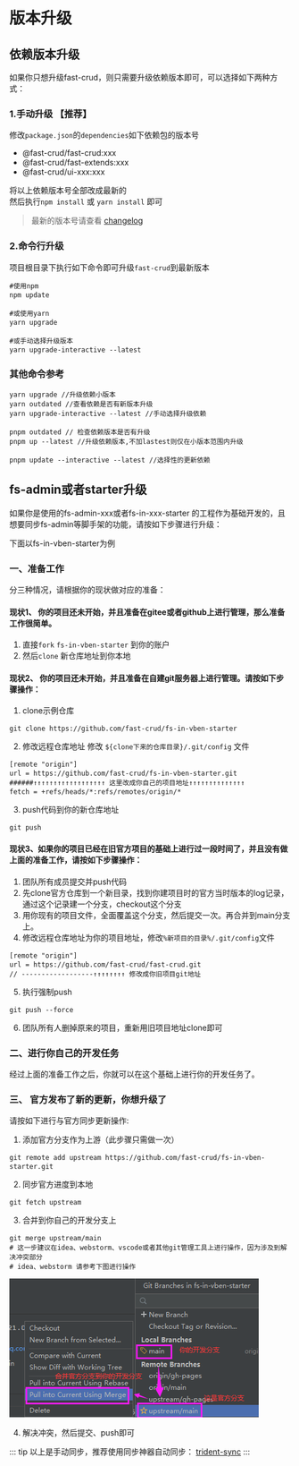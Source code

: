 # 版本升级

## 依赖版本升级
如果你只想升级fast-crud，则只需要升级依赖版本即可，可以选择如下两种方式：

### 1.手动升级 【推荐】

修改`package.json`的`dependencies`如下依赖包的版本号     
  
* @fast-crud/fast-crud:xxx
* @fast-crud/fast-extends:xxx
* @fast-crud/ui-xxx:xxx
     
将以上依赖版本号全部改成最新的   
然后执行`npm install` 或 `yarn install` 即可

> 最新的版本号请查看 [changelog](./changelogs/CHANGELOG.md)

### 2.命令行升级
项目根目录下执行如下命令即可升级`fast-crud`到最新版本
```
#使用npm
npm update

#或使用yarn 
yarn upgrade

#或手动选择升级版本
yarn upgrade-interactive --latest
```

### 其他命令参考
```shell script
yarn upgrade //升级依赖小版本
yarn outdated //查看依赖是否有新版本升级
yarn upgrade-interactive --latest //手动选择升级依赖

pnpm outdated // 检查依赖版本是否有升级
pnpm up --latest //升级依赖版本,不加lastest则仅在小版本范围内升级

pnpm update --interactive --latest //选择性的更新依赖
```


## fs-admin或者starter升级
如果你是使用的fs-admin-xxx或者fs-in-xxx-starter 的工程作为基础开发的，且想要同步fs-admin等脚手架的功能，请按如下步骤进行升级：




下面以fs-in-vben-starter为例
### 一、准备工作
分三种情况，请根据你的现状做对应的准备：

#### 现状1、 你的项目还未开始，并且准备在gitee或者github上进行管理，那么准备工作很简单。
1. 直接`fork` `fs-in-vben-starter` 到你的账户 
2. 然后`clone` 新仓库地址到你本地


#### 现状2、 你的项目还未开始，并且准备在自建git服务器上进行管理。请按如下步骤操作：

1. clone示例仓库 
```shell
git clone https://github.com/fast-crud/fs-in-vben-starter
```

  2. 修改远程仓库地址
修改 `${clone下来的仓库目录}/.git/config` 文件
```shell
[remote "origin"]
url = https://github.com/fast-crud/fs-in-vben-starter.git
######↑↑↑↑↑↑↑↑↑↑↑↑↑↑↑↑↑↑ 这里改成你自己的项目地址↑↑↑↑↑↑↑↑↑↑↑↑↑↑
fetch = +refs/heads/*:refs/remotes/origin/*
```

3. push代码到你的新仓库地址
```shell
git push
```

#### 现状3、如果你的项目已经在旧官方项目的基础上进行过一段时间了，并且没有做上面的准备工作，请按如下步骤操作：
1. 团队所有成员提交并push代码
2. 先clone官方仓库到一个新目录，找到你建项目时的官方当时版本的log记录，通过这个记录建一个分支，checkout这个分支
3. 用你现有的项目文件，全面覆盖这个分支，然后提交一次。再合并到main分支上。
4. 修改远程仓库地址为你的项目地址，修改`%新项目的目录%/.git/config`文件
```shell
[remote "origin"]
url = https://github.com/fast-crud/fast-crud.git
// ------------------↑↑↑↑↑↑↑↑ 修改成你旧项目git地址

```
5. 执行强制push
```shell
git push --force
```
6. 团队所有人删掉原来的项目，重新用旧项目地址clone即可

### 二、进行你自己的开发任务
经过上面的准备工作之后，你就可以在这个基础上进行你的开发任务了。

### 三、 官方发布了新的更新，你想升级了
请按如下进行与官方同步更新操作:
1.  添加官方分支作为上游（此步骤只需做一次）
```shell
git remote add upstream https://github.com/fast-crud/fs-in-vben-starter.git
```
2.  同步官方进度到本地
```shell
git fetch upstream
```
3.  合并到你自己的开发分支上
```shell
git merge upstream/main
# 这一步建议在idea、webstorm、vscode或者其他git管理工具上进行操作，因为涉及到解决冲突部分     
# idea、webstorm 请参考下图进行操作
```

![](../../../../images/merge-upgreade.png)

4. 解决冲突，然后提交、push即可



::: tip
以上是手动同步，推荐使用同步神器自动同步： [trident-sync](https://github.com/handsfree-work/trident-sync)
:::
